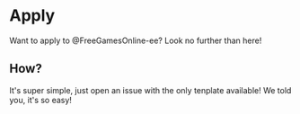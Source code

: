# Apply
Want to apply to @FreeGamesOnline-ee? Look no further than here!

## How?
It's super simple, just open an issue with the only tenplate available! We told you, it's so easy!
